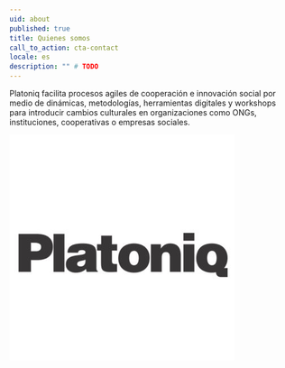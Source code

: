 ```yaml
---
uid: about
published: true
title: Quienes somos
call_to_action: cta-contact
locale: es
description: "" # TODO
---
```

Platoniq facilita procesos agiles de cooperación e innovación social por medio de dinámicas, metodologías, herramientas digitales y workshops para introducir cambios culturales en organizaciones como ONGs, instituciones, cooperativas o empresas sociales.

![Platoniq logo](/media/logo-platoniq_xxss.jpg "Platoniq")